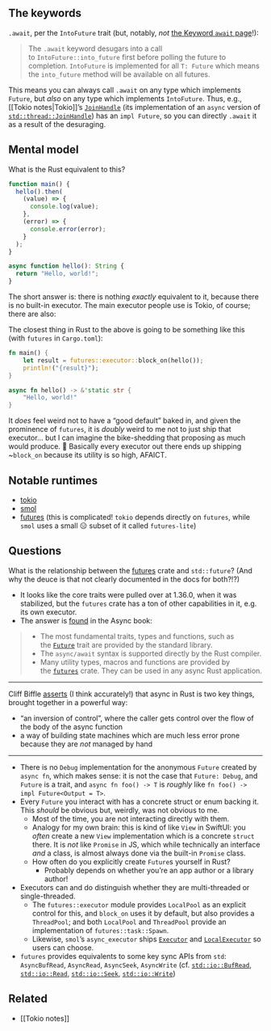 ## The keywords

`.await`, per the `IntoFuture` trait (but, notably, *not* [the Keyword `await` page](https://doc.rust-lang.org/1.76.0/std/keyword.await.html)!):

> The `.await` keyword desugars into a call to `IntoFuture::into_future` first before polling the future to completion. `IntoFuture` is implemented for all `T: Future` which means the `into_future` method will be available on all futures.

This means you can always call `.await` on any type which implements `Future`, but *also* on any type which implements `IntoFuture`. Thus, e.g., [[Tokio notes|Tokio]]’s [`JoinHandle`](https://docs.rs/tokio/latest/tokio/task/struct.JoinHandle.html) (its implementation of an `async` version of [`std::thread::JoinHandle`](https://doc.rust-lang.org/1.76.0/std/thread/struct.JoinHandle.html)) has an `impl Future`, so you can directly `.await` it as a result of the desuraging.
## Mental model

What is the Rust equivalent to this?

```ts
function main() {
  hello().then(
    (value) => {
      console.log(value);
    },
    (error) => {
      console.error(error);
    }
  );
}

async function hello(): String {
  return "Hello, world!";
}
```

The short answer is: there is nothing *exactly* equivalent to it, because there is no built-in executor. The main executor people use is Tokio, of course; there are also:

The closest thing in Rust to the above is going to be something like this (with `futures` in `Cargo.toml`):

```rust
fn main() {
    let result = futures::executor::block_on(hello());
    println!("{result}");
}

async fn hello() -> &'static str {
    "Hello, world!"
}
```

It *does* feel weird not to have a “good default” baked in, and given the prominence of `futures`, it is *doubly* weird to me not to just ship that executor… but I can imagine the bike-shedding that proposing as much would produce. 🥴 Basically every executor out there ends up shipping ~`block_on` because its utility is so high, AFAICT.

## Notable runtimes

- [tokio](https://tokio.rs)
- [smol](https://github.com/smol-rs/smol)
- [futures](https://docs.rs/futures/latest/futures/) (this is complicated! `tokio` depends directly on `futures`, while `smol` uses a small 😑 subset of it called `futures-lite`)

## Questions

What is the relationship between the [futures](https://docs.rs/futures/latest/futures/) crate and `std::future`? (And why the deuce is that not clearly documented in the docs for both?!?)

- It looks like the core traits were pulled over at 1.36.0, when it was stabilized, but the `futures` crate has a ton of other capabilities in it, e.g. its own executor.
- The answer is [found](https://rust-lang.github.io/async-book/01_getting_started/03_state_of_async_rust.html#language-and-library-support) in the Async book:
> - The most fundamental traits, types and functions, such as the [`Future`](https://doc.rust-lang.org/std/future/trait.Future.html) trait are provided by the standard library.
> - The `async/await` syntax is supported directly by the Rust compiler.
> - Many utility types, macros and functions are provided by the [`futures`](https://docs.rs/futures/) crate. They can be used in any async Rust application.


---

Cliff Biffle [asserts](https://cliffle.com/blog/async-inversion/) (I think accurately!) that async in Rust is two key things, brought together in a powerful way:

- “an inversion of control”, where the caller gets control over the flow of the body of the async function
- a way of building state machines which are much less error prone because they are *not* managed by hand

---

- There is no `Debug` implementation for the anonymous `Future` created by `async fn`, which makes sense: it is not the case that `Future: Debug`, and `Future` is a trait, and `async fn foo() -> T` is *roughly* like `fn foo() -> impl Future<Output = T>`.
- Every `Future` you interact with has a concrete struct or enum backing it. This *should* be obvious but, weirdly, was not obvious to me.
    - Most of the time, you are not interacting directly with them.
    - Analogy for my own brain: this is kind of like `View` in SwiftUI: you *often* create a new `View` implementation which is a concrete `struct` there. It is *not* like `Promise` in JS, which while technically an interface *and* a class, is almost always done via the built-in `Promise` class.
    - How often do you explicitly create `Future`s yourself in Rust?
        - Probably depends on whether you’re an app author or a library author!
- Executors can and do distinguish whether they are multi-threaded or single-threaded.
    - The `futures::executor` module provides `LocalPool` as an explicit control for this, and `block_on` uses it by default, but also provides a `ThreadPool`; and both `LocalPool` and `ThreadPool` provide an implementation of `futures::task::Spawn`.
    - Likewise, `smol`’s `async_executor` ships [`Executor`](https://docs.rs/async-executor/1.8.0/async_executor/struct.Executor.html) and [`LocalExecutor`](https://docs.rs/async-executor/1.8.0/async_executor/struct.LocalExecutor.html) so users can choose.
- `futures` provides equivalents to some key sync APIs from `std`: `AsyncBufRead`, `AsyncRead`, `AsyncSeek`, `AsyncWrite` (cf. [`std::io::BufRead`](), [`std::io::Read`](https://doc.rust-lang.org/1.76.0/std/io/trait.Read.html), [`std::io::Seek`](https://doc.rust-lang.org/1.76.0/std/io/trait.Seek.html), [`std::io::Write`](https://doc.rust-lang.org/1.76.0/std/io/trait.Write.html))

## Related

- [[Tokio notes]]